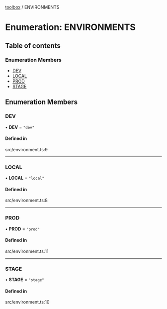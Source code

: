 [toolbox](../README.md) / ENVIRONMENTS

# Enumeration: ENVIRONMENTS

## Table of contents

### Enumeration Members

- [DEV](ENVIRONMENTS.md#dev)
- [LOCAL](ENVIRONMENTS.md#local)
- [PROD](ENVIRONMENTS.md#prod)
- [STAGE](ENVIRONMENTS.md#stage)

## Enumeration Members

### DEV

• **DEV** = ``"dev"``

#### Defined in

src/environment.ts:9

___

### LOCAL

• **LOCAL** = ``"local"``

#### Defined in

src/environment.ts:8

___

### PROD

• **PROD** = ``"prod"``

#### Defined in

src/environment.ts:11

___

### STAGE

• **STAGE** = ``"stage"``

#### Defined in

src/environment.ts:10
